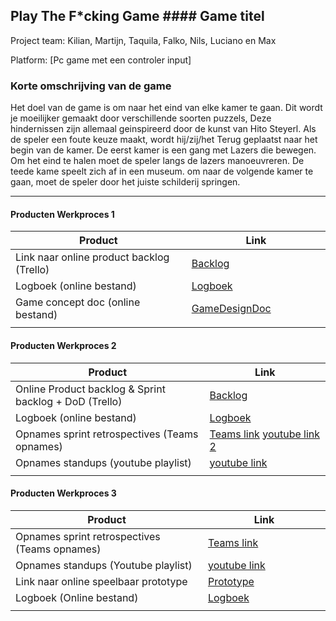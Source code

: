## Play The F*cking Game #### Game titel
Project team: Kilian, Martijn, Taquila, Falko, Nils, Luciano en Max

Platform:
[Pc game met een controler input]

### Korte omschrijving van de game
Het doel van de game is om naar het eind van elke kamer te gaan. Dit wordt je moeilijker gemaakt door verschillende soorten puzzels, Deze hindernissen zijn allemaal  geinspireerd door de kunst van Hito Steyerl. Als de speler een foute keuze maakt, wordt hij/zij/het Terug geplaatst naar het begin van de kamer. De eerst kamer is een gang met Lazers die bewegen. Om het eind te halen moet de speler langs de lazers manoeuvreren. De teede kame speelt zich af in een museum. om naar de volgende kamer te gaan, moet de speler door het juiste schilderij springen.


---
#### Producten Werkproces 1
| Product  | Link |
| ------ |  ------ |
| Link naar online product backlog (Trello)                 | [Backlog]
| Logboek (online bestand)                                  | [Logboek]
| Game concept doc (online bestand)                         | [GameDesignDoc]
|<img width=500/>|<img width=300/>|
   
#### Producten Werkproces 2
| Product  | Link |
| ------ |  ------ |
| Online Product backlog & Sprint backlog + DoD (Trello)    | [Backlog]
| Logboek (online bestand)                                  | [Logboek]
| Opnames sprint retrospectives (Teams opnames)             | [Teams link]  [youtube link 2]
| Opnames standups (youtube playlist)                       | [youtube link]
|<img width=500/>|<img width=300/>|
   
#### Producten Werkproces 3
| Product  | Link |
| ------ |  ------ |
| Opnames sprint retrospectives (Teams opnames)             | [Teams link]
| Opnames standups (Youtube playlist)                       | [youtube link]
| Link naar online speelbaar prototype                      | [Prototype]
| Logboek (Online bestand)                                  | [Logboek]
|<img width=500/>|<img width=300/>|

   [Backlog]: <https://trello.com/b/UXHLk2JY/bo-muse>
   [Logboek]: <https://docs.google.com/document/d/1TXshmsj8IZxkjJISQ8iItIH_XXSon1xZ3O75cm8WhCE/edit?usp=sharing>
   [GameDesignDoc]: <https://docs.google.com/presentation/d/1M2NzM_457_98-bUdjl0vzTLv7FJVTAuiGiZV9XCN3hc/edit#slide=id.p>
   [RetrospectiveVerslagen]: <https://github.com/BerendWeij/agp_inlever_template/blob/master/producten/RetrospectiveVerslagen.pdf>
   [ReviewVerslagen]: <https://github.com/BerendWeij/agp_inlever_template/blob/master/producten/ReviewVerslagen.pdf>
   [Prototype]: <https://github.com/KilianB95/MUSE-Team-3-2022/releases/tag/v0.2>
   [Teams link]: <https://web.microsoftstream.com/video/f6ff3bf7-db20-43a1-9d23-fedc84a151d0>
   [youtube link]: <https://www.youtube.com/playlist?list=PLD4yo6K7rlKdsqO2KW7rBFXh09wjLQrm5>
   [youtube link 2]: <https://www.youtube.com/watch?v=HmerXGIoC-Y&list=PLD4yo6K7rlKdsqO2KW7rBFXh09wjLQrm5&index=5>
